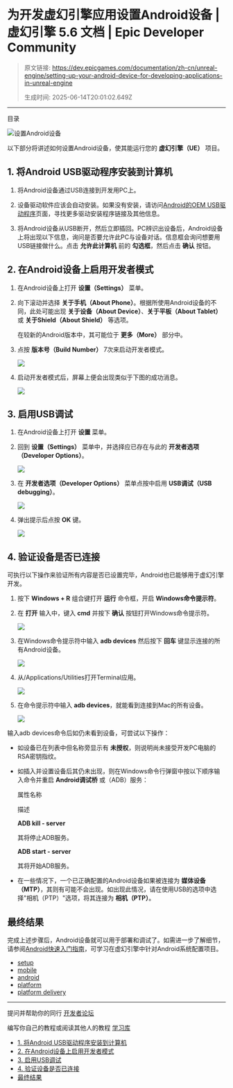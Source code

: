 # 为开发虚幻引擎应用设置Android设备 | 虚幻引擎 5.6 文档 | Epic Developer Community

> 原文链接: https://dev.epicgames.com/documentation/zh-cn/unreal-engine/setting-up-your-android-device-for-developing-applications-in-unreal-engine
> 
> 生成时间: 2025-06-14T20:01:02.649Z

---

目录

![设置Android设备](https://dev.epicgames.com/community/api/documentation/image/17eeb5e2-f32c-4e00-8789-e8808ee6ddbc?resizing_type=fill&width=1920&height=335)

以下部分将讲述如何设置Android设备，使其能运行您的 **虚幻引擎（UE）** 项目。

## 1\. 将Android USB驱动程序安装到计算机

1.  将Android设备通过USB连接到开发用PC上。
    
2.  设备驱动软件应该会自动安装。如果没有安装，请访问[Android的OEM USB驱动程序](http://developer.android.com/tools/extras/oem-usb.html)页面，寻找更多驱动安装程序链接及其他信息。
    
3.  将Android设备从USB断开，然后立即插回。PC辨识出设备后，Android设备上将出现以下信息，询问是否要允许此PC与设备对话。信息框会询问想要用USB链接做什么。点击 **允许此计算机** 前的 **勾选框**，然后点击 **确认** 按钮。
    

## 2\. 在Android设备上启用开发者模式

1.  在Android设备上打开 **设置（Settings）** 菜单。
    
2.  向下滚动并选择 **关于手机（About Phone）**。根据所使用Android设备的不同，此处可能出现 **关于设备（About Device）**、**关于平板（About Tablet）** 或 **关于Shield（About Shield）** 等选项。
    
    在较新的Android版本中，其可能位于 **更多（More）** 部分中。
    
3.  点按 **版本号（Build Number）** 7次来启动开发者模式。
    
    [![](https://d1iv7db44yhgxn.cloudfront.net/documentation/images/dd36a192-219f-47fe-a3e8-0430c6028532/enable_dev_mode.png)](https://d1iv7db44yhgxn.cloudfront.net/documentation/images/dd36a192-219f-47fe-a3e8-0430c6028532/enable_dev_mode.png)
    
4.  启动开发者模式后，屏幕上便会出现类似于下图的成功消息。
    
    ![](https://d1iv7db44yhgxn.cloudfront.net/documentation/images/3e62867d-403c-44a5-981d-f2053f952b32/dev_mode_active.png)

## 3\. 启用USB调试

1.  在Android设备上打开 **设置** 菜单。
    
2.  回到 **设置（Settings）** 菜单中，并选择应已存在与此的 **开发者选项（Developer Options）**。
    
    [![](https://d1iv7db44yhgxn.cloudfront.net/documentation/images/24cb2d89-4606-48ec-b32a-05fe2ff879ae/dev_options_enabled.png)](https://d1iv7db44yhgxn.cloudfront.net/documentation/images/24cb2d89-4606-48ec-b32a-05fe2ff879ae/dev_options_enabled.png)
    
3.  在 **开发者选项（Developer Options）** 菜单点按中启用 **USB调试（USB debugging）**。
    
    [![](https://d1iv7db44yhgxn.cloudfront.net/documentation/images/f97a6b46-bf19-4768-b345-cb18d5b558ec/enable_usb_debugging.png)](https://d1iv7db44yhgxn.cloudfront.net/documentation/images/f97a6b46-bf19-4768-b345-cb18d5b558ec/enable_usb_debugging.png)
    
4.  弹出提示后点按 **OK** 键。
    
    ![](https://d1iv7db44yhgxn.cloudfront.net/documentation/images/b0a6e2ce-9c7e-4b20-bb01-5c3c38de9fab/enable_usb_debugging_warning.png)

## 4\. 验证设备是否已连接

可执行以下操作来验证所有内容是否已设置完毕，Android也已能够用于虚幻引擎开发。

1.  按下 **Windows + R** 组合键打开 **运行** 命令框，开启 **Windows命令提示符**。
    
2.  在 **打开** 输入中，键入 **cmd** 并按下 **确认** 按钮打开Windows命令提示符。
    
    ![](https://d1iv7db44yhgxn.cloudfront.net/documentation/images/350d1650-78fb-44b9-a4b8-c4683efb3da7/windows_run_command.png)
3.  在Windows命令提示符中输入 **adb devices** 然后按下 **回车** 键显示连接的所有Android设备。
    
    ![](https://d1iv7db44yhgxn.cloudfront.net/documentation/images/b05e62c6-1c99-4738-9652-718ac5ebedc1/adb_devices.png)

1.  从/Applications/Utilities打开Terminal应用。
    
    ![](https://d1iv7db44yhgxn.cloudfront.net/documentation/images/ffc12544-5316-4fb7-a0f0-879bbc2104b8/mac_terminal_activate.png)
2.  在命令提示符中输入 **adb devices**，就能看到连接到Mac的所有设备。
    
    ![](https://d1iv7db44yhgxn.cloudfront.net/documentation/images/323a66af-10ff-4b05-8203-3f1d79547353/mac_checking_adb_devices.png)

输入adb devices命令后如仍未看到设备，可尝试以下操作：

-   如设备已在列表中但名称旁显示有 **未授权**，则说明尚未接受开发PC电脑的RSA密钥指纹。
    
-   如插入并设置设备后其仍未出现，则在Windows命令行弹窗中按以下顺序输入命令并重启 **Android调试桥** 或（ADB）服务：
    
    属性名称
    
    描述
    
    **ADB kill - server**
    
    其将停止ADB服务。
    
    **ADB start - server**
    
    其将开始ADB服务。
    
-   在一些情况下，一个已正确配置的Android设备如果被连接为 **媒体设备（MTP）**，其则有可能不会出现。如出现此情况，请在使用USB的选项中选择"相机（PTP）"选项，将其连接为 **相机（PTP）**。
    

## 最终结果

完成上述步骤后，Android设备就可以用于部署和调试了。如需进一步了解细节，请参阅[Android快速入门指南](/documentation/zh-cn/unreal-engine/setting-up-unreal-engine-projects-for-android-development)，可学习在虚幻引擎中针对Android系统配置项目。

-   [setup](https://dev.epicgames.com/community/search?query=setup)
-   [mobile](https://dev.epicgames.com/community/search?query=mobile)
-   [android](https://dev.epicgames.com/community/search?query=android)
-   [platform](https://dev.epicgames.com/community/search?query=platform)
-   [platform delivery](https://dev.epicgames.com/community/search?query=platform%20delivery)

* * *

提问并帮助你的同行 [开发者论坛](https://forums.unrealengine.com/categories?tag=unreal-engine)

编写你自己的教程或阅读其他人的教程 [学习库](https://dev.epicgames.com/community/unreal-engine/learning)

-   [1\. 将Android USB驱动程序安装到计算机](/documentation/zh-cn/unreal-engine/setting-up-your-android-device-for-developing-applications-in-unreal-engine#1%E5%B0%86androidusb%E9%A9%B1%E5%8A%A8%E7%A8%8B%E5%BA%8F%E5%AE%89%E8%A3%85%E5%88%B0%E8%AE%A1%E7%AE%97%E6%9C%BA)
-   [2\. 在Android设备上启用开发者模式](/documentation/zh-cn/unreal-engine/setting-up-your-android-device-for-developing-applications-in-unreal-engine#2%E5%9C%A8android%E8%AE%BE%E5%A4%87%E4%B8%8A%E5%90%AF%E7%94%A8%E5%BC%80%E5%8F%91%E8%80%85%E6%A8%A1%E5%BC%8F)
-   [3\. 启用USB调试](/documentation/zh-cn/unreal-engine/setting-up-your-android-device-for-developing-applications-in-unreal-engine#3%E5%90%AF%E7%94%A8usb%E8%B0%83%E8%AF%95)
-   [4\. 验证设备是否已连接](/documentation/zh-cn/unreal-engine/setting-up-your-android-device-for-developing-applications-in-unreal-engine#4%E9%AA%8C%E8%AF%81%E8%AE%BE%E5%A4%87%E6%98%AF%E5%90%A6%E5%B7%B2%E8%BF%9E%E6%8E%A5)
-   [最终结果](/documentation/zh-cn/unreal-engine/setting-up-your-android-device-for-developing-applications-in-unreal-engine#%E6%9C%80%E7%BB%88%E7%BB%93%E6%9E%9C)